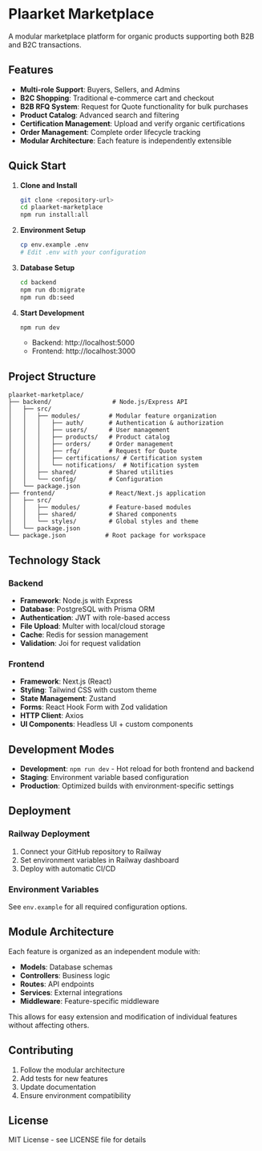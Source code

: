 # Plaarket Marketplace

A modular marketplace platform for organic products supporting both B2B and B2C transactions.

## Features

- **Multi-role Support**: Buyers, Sellers, and Admins
- **B2C Shopping**: Traditional e-commerce cart and checkout
- **B2B RFQ System**: Request for Quote functionality for bulk purchases
- **Product Catalog**: Advanced search and filtering
- **Certification Management**: Upload and verify organic certifications
- **Order Management**: Complete order lifecycle tracking
- **Modular Architecture**: Each feature is independently extensible

## Quick Start

1. **Clone and Install**
   ```bash
   git clone <repository-url>
   cd plaarket-marketplace
   npm run install:all
   ```

2. **Environment Setup**
   ```bash
   cp env.example .env
   # Edit .env with your configuration
   ```

3. **Database Setup**
   ```bash
   cd backend
   npm run db:migrate
   npm run db:seed
   ```

4. **Start Development**
   ```bash
   npm run dev
   ```

   - Backend: http://localhost:5000
   - Frontend: http://localhost:3000

## Project Structure

```
plaarket-marketplace/
├── backend/                 # Node.js/Express API
│   ├── src/
│   │   ├── modules/        # Modular feature organization
│   │   │   ├── auth/       # Authentication & authorization
│   │   │   ├── users/      # User management
│   │   │   ├── products/   # Product catalog
│   │   │   ├── orders/     # Order management
│   │   │   ├── rfq/        # Request for Quote
│   │   │   ├── certifications/ # Certification system
│   │   │   └── notifications/  # Notification system
│   │   ├── shared/         # Shared utilities
│   │   └── config/         # Configuration
│   └── package.json
├── frontend/               # React/Next.js application
│   ├── src/
│   │   ├── modules/        # Feature-based modules
│   │   ├── shared/         # Shared components
│   │   └── styles/         # Global styles and theme
│   └── package.json
└── package.json           # Root package for workspace
```

## Technology Stack

### Backend
- **Framework**: Node.js with Express
- **Database**: PostgreSQL with Prisma ORM
- **Authentication**: JWT with role-based access
- **File Upload**: Multer with local/cloud storage
- **Cache**: Redis for session management
- **Validation**: Joi for request validation

### Frontend
- **Framework**: Next.js (React)
- **Styling**: Tailwind CSS with custom theme
- **State Management**: Zustand
- **Forms**: React Hook Form with Zod validation
- **HTTP Client**: Axios
- **UI Components**: Headless UI + custom components

## Development Modes

- **Development**: `npm run dev` - Hot reload for both frontend and backend
- **Staging**: Environment variable based configuration  
- **Production**: Optimized builds with environment-specific settings

## Deployment

### Railway Deployment
1. Connect your GitHub repository to Railway
2. Set environment variables in Railway dashboard
3. Deploy with automatic CI/CD

### Environment Variables
See `env.example` for all required configuration options.

## Module Architecture

Each feature is organized as an independent module with:
- **Models**: Database schemas
- **Controllers**: Business logic
- **Routes**: API endpoints  
- **Services**: External integrations
- **Middleware**: Feature-specific middleware

This allows for easy extension and modification of individual features without affecting others.

## Contributing

1. Follow the modular architecture
2. Add tests for new features
3. Update documentation
4. Ensure environment compatibility

## License

MIT License - see LICENSE file for details
